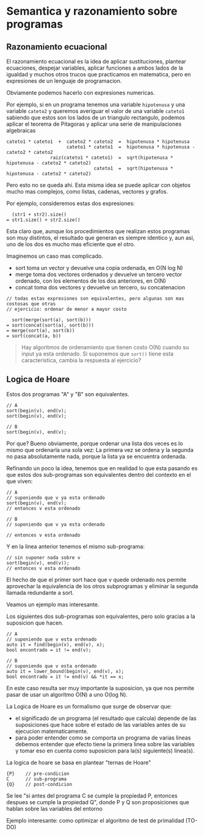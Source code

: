 
# Semantica y razonamiento sobre programas

## Razonamiento ecuacional

El razonamiento ecuacional es la idea de aplicar sustituciones, plantear 
ecuaciones, despejar variables, aplicar funciones a ambos lados de la igualdad y
muchos otros trucos que practicamos en matematica, pero en expresiones de un
lenguaje de programacion.

Obviamente podemos hacerlo con expresiones numericas.

Por ejemplo, si en un programa tenemos una variable `hipotenusa` y una variable
`cateto2` y queremos averiguar el valor de una variable `cateto1` sabiendo que
estos son los lados de un triangulo rectangulo, podemos aplicar el teorema de
Pitagoras y aplicar una serie de manipulaciones algebraicas

    cateto1 * cateto1  +  cateto2 * cateto2  =  hipotenusa * hipotenusa
                          cateto1 * cateto1  =  hipotenusa * hipotenusa - cateto2 * cateto2
                    raiz(cateto1 * cateto1)  =  sqrt(hipotenusa * hipotenusa - cateto2 * cateto2)
                                    cateto1  =  sqrt(hipotenusa * hipotenusa - cateto2 * cateto2)

Pero esto no se queda ahi. Esta misma idea se puede aplicar con objetos mucho
mas complejos, como listas, cadenas, vectores y grafos.

Por ejemplo, consideremos estas dos expresiones:

      (str1 + str2).size()
	= str1.size() + str2.size()

Esta claro que, aunque los procedimientos que realizan estos programas son muy
distintos, el resultado que generan es siempre identico y, aun asi, uno de
los dos es mucho mas eficiente que el otro.

Imaginemos un caso mas complicado.

- sort toma un vector y devuelve una copia ordenada, en O(N log N)
- merge toma dos vectores ordenados y devuelve un tercero vector ordenado, con los elementos de los dos anteriores, en O(N)
- concat toma dos vectores y devuelve un tercero, su concatenacion

```
// todas estas expresiones son equivalentes, pero algunas son mas costosas que otras
// ejercicio: ordenar de menor a mayor costo

  sort(merge(sort(a), sort(b)))
= sort(concat(sort(a), sort(b)))
= merge(sort(a), sort(b))
= sort(concat(a, b))
```

> Hay algoritmos de ordenamiento que tienen costo O(N) cuando su input ya esta ordenado. Si suponemos que `sort()` tiene esta caracteristica, cambia la respuesta al ejercicio?

## Logica de Hoare

Estos dos programas "A" y "B" son equivalentes.

	// A
	sort(begin(v), end(v);
	sort(begin(v), end(v);

	// B
	sort(begin(v), end(v);

Por que? Bueno obviamente, porque ordenar una lista dos veces es lo mismo que
ordenarla una sola vez: La primera vez se ordena y la segunda no pasa
absolutamente nada, porque la lista ya se encuentra ordenada.

Refinando un poco la idea, tenemos que en realidad lo que esta pasando es que
estos dos sub-programas son equivalentes dentro del contexto en el que viven:

    // A
	// suponiendo que v ya esta ordenado
	sort(begin(v), end(v);
	// entonces v esta ordenado

    // B
	// suponiendo que v ya esta ordenado

	// entonces v esta ordenado

Y en la linea anterior tenemos el mismo sub-programa:

    // sin suponer nada sobre v
	sort(begin(v), end(v));
	// entonces v esta ordenado

El hecho de que el primer sort hace que v quede ordenado nos permite aprovechar
la equivalencia de los otros subprogramas y eliminar la segunda llamada
redundante a sort.

Veamos un ejemplo mas interesante.

Los siguientes dos sub-programas son equivalentes, pero solo gracias a la
suposicion que hacen.

	// A
	// suponiendo que v esta ordenado
    auto it = find(begin(v), end(v), x);
	bool encontrado = it != end(v);

	// B
	// suponiendo que v esta ordenado
    auto it = lower_bound(begin(v), end(v), x);
	bool encontrado = it != end(v) && *it == x;

En este caso resulta ser muy importante la suposicion, ya que nos permite pasar
de usar un algoritmo O(N) a uno O(log N).

La Logica de Hoare es un formalismo que surge de observar que:

- el significado de un programa (el resultado que calcula) depende de las
  suposiciones que hace sobre el estado de las variables antes de su ejecucion
  matematicamente.
- para poder entender como se comporta un programa de varias lineas debemos
  entender que efecto tiene la primera linea sobre las variables y tomar eso en
  cuenta como suposicion para la(s) siguiente(s) linea(s).

La logica de hoare se basa en plantear "ternas de Hoare"

    {P}    // pre-condicion
	C      // sub-programa
	{Q}    // post-condicion

Se lee "si antes del programa C se cumple la propiedad P, entonces despues se
cumple la propiedad Q", donde P y Q son proposiciones que hablan sobre las
variables del entorno

Ejemplo interesante: como optimizar el algoritmo de test de primalidad (TO-DO)

